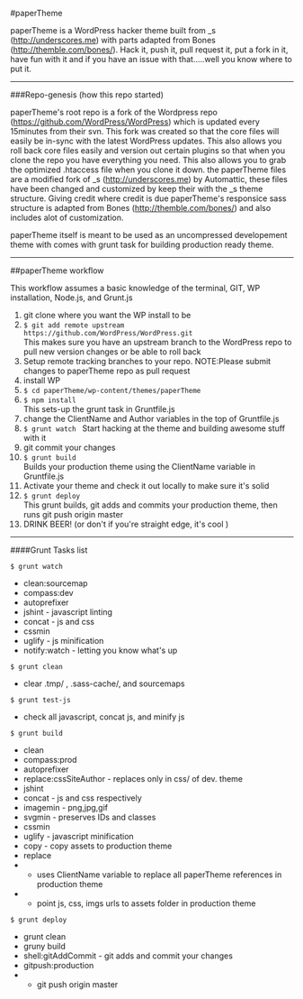 #paperTheme

paperTheme is a WordPress hacker theme built from  _s (http://underscores.me) with parts adapted from Bones (http://themble.com/bones/). Hack it, push it, pull request it, put a fork in it, have fun with it and if you have an issue with that.....well you know where to put it.
<hr>
###Repo-genesis (how this repo started)

paperTheme's root repo is a fork of the Wordpress repo (https://github.com/WordPress/WordPress) which is updated every 15minutes from their svn. This fork was created so that the core files will easily be in-sync with the latest WordPress updates. This also allows you roll back core files easily 
and version out certain plugins so that when you clone the repo you have everything you need. This also allows you to grab the optimized .htaccess file when you clone it down. 
the paperTheme files are a modified fork of _s (http://underscores.me) by Automattic, these files have been changed and customized by keep their with the _s theme structure. Giving credit where credit is due paperTheme's responsice sass structure is adapted from Bones (http://themble.com/bones/) 
and also includes alot of customization.

paperTheme itself is meant to be used as an uncompressed developement theme with comes with grunt task for building production ready theme. 

<hr>
##paperTheme workflow

This workflow assumes a basic knowledge of the terminal, GIT, WP installation, Node.js, and Grunt.js 

1. git clone where you want the WP install to be 
2. ```$ git add remote upstream https://github.com/WordPress/WordPress.git ```<br>
   This makes sure you have an upstream branch to the WordPress repo to pull new version changes or be able to roll back 
3. Setup remote tracking branches to your repo. NOTE:Please submit changes to paperTheme repo as pull request   
4. install WP
5. ```$ cd paperTheme/wp-content/themes/paperTheme```<br>
6. ```$ npm install``` <br>
   This sets-up the grunt task in Gruntfile.js 
7. change the ClientName and Author variables in the top of Gruntfile.js 
8. ```$ grunt watch ``` 
  Start hacking at the theme and building awesome stuff with it
9. git commit your changes 
10. ```$ grunt build ``` <br>
   Builds your production theme using the ClientName variable in Gruntfile.js
11. Activate your theme and check it out locally to make sure it's solid
13. ```$ grunt deploy ``` <br>
    This grunt builds, git adds and commits your production theme, then runs git push origin master
14. DRINK BEER! (or don't if you're straight edge, it's cool )


<hr>

####Grunt Tasks list    

 ```$ grunt watch ```
- clean:sourcemap
- compass:dev
- autoprefixer
- jshint - javascript linting
- concat - js and css
- cssmin
- uglify - js minification
- notify:watch - letting you know what's up 
 

```$ grunt clean ```  
- clear .tmp/ , .sass-cache/, and sourcemaps


```$ grunt test-js ```  
- check all javascript, concat js, and minify js 



```$ grunt build ``` 
- clean
- compass:prod
- autoprefixer
- replace:cssSiteAuthor - replaces only in css/ of dev. theme
- jshint
- concat - js and css respectively 
- imagemin - png,jpg,gif
- svgmin - preserves IDs and classes
- cssmin
- uglify - javascript minification
- copy - copy assets to production theme
- replace 
- - uses ClientName variable to replace all paperTheme references in production theme
- - point js, css, imgs urls to assets folder in production theme




```$ grunt deploy ``` 
- grunt clean
- gruny build 
- shell:gitAddCommit - git adds and commit your changes 
- gitpush:production
- - git push origin master
